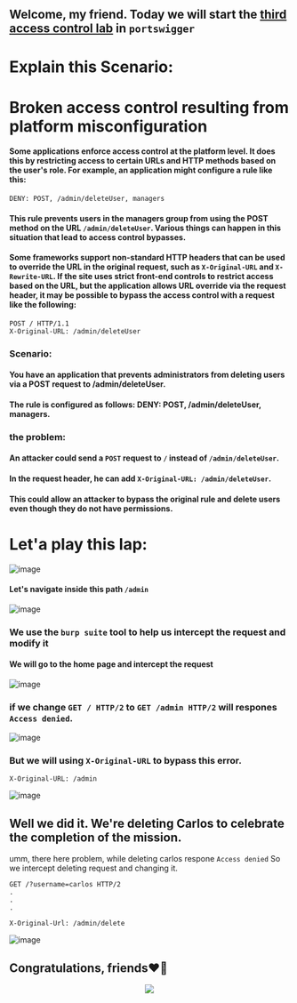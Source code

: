 ## Welcome, my friend. Today we will start the [third access control lab](https://portswigger.net/web-security/access-control/lab-url-based-access-control-can-be-circumvented) in ```portswigger```

# Explain this Scenario:

# Broken access control resulting from platform misconfiguration

#### Some applications enforce access control at the platform level. It does this by restricting access to certain URLs and HTTP methods based on the user's role. For example, an application might configure a rule like this:

```DENY: POST, /admin/deleteUser, managers```

#### This rule prevents users in the managers group from using the POST method on the URL ```/admin/deleteUser```. Various things can happen in this situation that lead to access control bypasses.

#### Some frameworks support non-standard HTTP headers that can be used to override the URL in the original request, such as ```X-Original-URL``` and ```X-Rewrite-URL```. If the site uses strict front-end controls to restrict access based on the URL, but the application allows URL override via the request header, it may be possible to bypass the access control with a request like the following:

```
POST / HTTP/1.1
X-Original-URL: /admin/deleteUser
```

### Scenario:

####  You have an application that prevents administrators from deleting users via a POST request to /admin/deleteUser.
#### The rule is configured as follows: DENY: POST, /admin/deleteUser, managers.

### the problem:

#### An attacker could send a ```POST``` request to ```/``` instead of ```/admin/deleteUser```.
#### In the request header, he can add ```X-Original-URL: /admin/deleteUser```.
#### This could allow an attacker to bypass the original rule and delete users even though they do not have permissions.



# Let'a play this lap:

![image](https://github.com/user-attachments/assets/3f0eaf1d-c1f0-4852-9f41-7af9509a4ed2)


#### Let's navigate inside this path ```/admin```

![image](https://github.com/user-attachments/assets/7cda15eb-499a-4e72-97a7-1b0552de6fde)


### We use the ```burp suite``` tool to help us intercept the request and modify it




#### We will go to the home page and intercept the request


 
![image](https://github.com/user-attachments/assets/a3569ce1-a1c4-4a11-9407-024ab1be375c)

### if we change ```GET / HTTP/2``` to ```GET /admin HTTP/2``` will respones ```Access denied```.

![image](https://github.com/user-attachments/assets/8353eaab-e526-489b-97c9-77548a1ae8b0)




### But we will using ```X-Original-URL``` to bypass this error.

```
X-Original-URL: /admin
```
![image](https://github.com/user-attachments/assets/2deca040-f320-4d1a-a544-f8687e732033)

## Well we did it. We're deleting Carlos to celebrate the completion of the mission.

umm, there here problem, while deleting carlos respone ```Access denied``` So we intercept deleting request and changing it.


```
GET /?username=carlos HTTP/2
.
.
.

X-Original-Url: /admin/delete
```

![image](https://github.com/user-attachments/assets/8458f575-b242-4491-978d-da27fc7ce139)

## Congratulations, friends❤️‍🔥


<p align="center">
<img src="https://github.com/user-attachments/assets/c5c812e1-09ff-4ebe-8560-0b80520c5c4e" >
</p>






